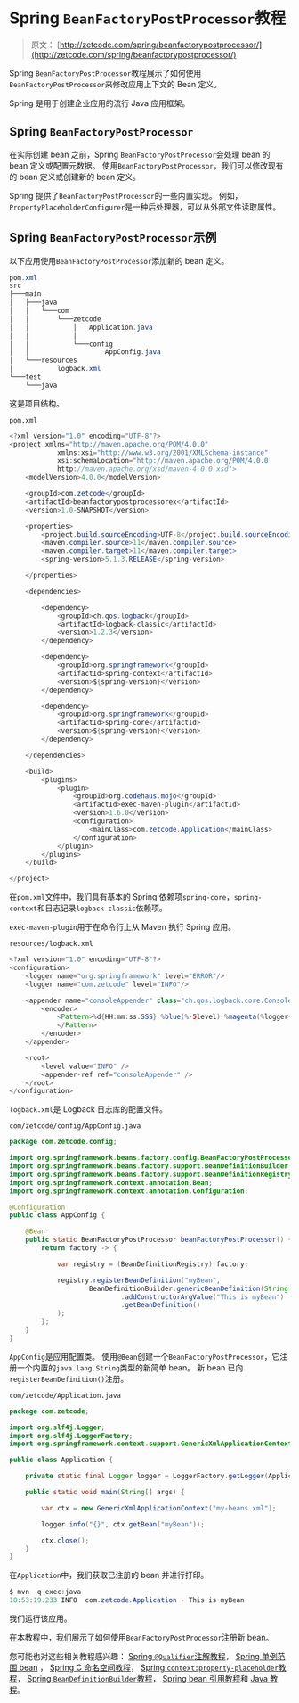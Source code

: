 # Spring `BeanFactoryPostProcessor`教程

> 原文： [http://zetcode.com/spring/beanfactorypostprocessor/](http://zetcode.com/spring/beanfactorypostprocessor/)

Spring `BeanFactoryPostProcessor`教程展示了如何使用`BeanFactoryPostProcessor`来修改应用上下文的 Bean 定义。

Spring 是用于创建企业应用的流行 Java 应用框架。

## Spring `BeanFactoryPostProcessor`

在实际创建 bean 之前，Spring `BeanFactoryPostProcessor`会处理 bean 的 bean 定义或配置元数据。 使用`BeanFactoryPostProcessor`，我们可以修改现有的 bean 定义或创建新的 bean 定义。

Spring 提供了`BeanFactoryPostProcessor`的一些内置实现。 例如，`PropertyPlaceholderConfigurer`是一种后处理器，可以从外部文件读取属性。

## Spring `BeanFactoryPostProcessor`示例

以下应用使用`BeanFactoryPostProcessor`添加新的 bean 定义。

```java
pom.xml
src
├───main
│   ├───java
│   │   └───com
│   │       └───zetcode
│   │           │   Application.java
│   │           │
│   │           └───config
│   │                   AppConfig.java
│   └───resources
│           logback.xml
└───test
    └───java

```

这是项目结构。

`pom.xml`

```java
<?xml version="1.0" encoding="UTF-8"?>
<project xmlns="http://maven.apache.org/POM/4.0.0"
            xmlns:xsi="http://www.w3.org/2001/XMLSchema-instance"
            xsi:schemaLocation="http://maven.apache.org/POM/4.0.0
            http://maven.apache.org/xsd/maven-4.0.0.xsd">
    <modelVersion>4.0.0</modelVersion>

    <groupId>com.zetcode</groupId>
    <artifactId>beanfactorypostprocessorex</artifactId>
    <version>1.0-SNAPSHOT</version>

    <properties>
        <project.build.sourceEncoding>UTF-8</project.build.sourceEncoding>
        <maven.compiler.source>11</maven.compiler.source>
        <maven.compiler.target>11</maven.compiler.target>
        <spring-version>5.1.3.RELEASE</spring-version>

    </properties>

    <dependencies>

        <dependency>
            <groupId>ch.qos.logback</groupId>
            <artifactId>logback-classic</artifactId>
            <version>1.2.3</version>
        </dependency>

        <dependency>
            <groupId>org.springframework</groupId>
            <artifactId>spring-context</artifactId>
            <version>${spring-version}</version>
        </dependency>

        <dependency>
            <groupId>org.springframework</groupId>
            <artifactId>spring-core</artifactId>
            <version>${spring-version}</version>
        </dependency> 

    </dependencies>

    <build>
        <plugins>
            <plugin>
                <groupId>org.codehaus.mojo</groupId>
                <artifactId>exec-maven-plugin</artifactId>
                <version>1.6.0</version>
                <configuration>
                    <mainClass>com.zetcode.Application</mainClass>
                </configuration>
            </plugin>
        </plugins>
    </build>

</project>

```

在`pom.xml`文件中，我们具有基本的 Spring 依赖项`spring-core`，`spring-context`和日志记录`logback-classic`依赖项。

`exec-maven-plugin`用于在命令行上从 Maven 执行 Spring 应用。

`resources/logback.xml`

```java
<?xml version="1.0" encoding="UTF-8"?>
<configuration>
    <logger name="org.springframework" level="ERROR"/>
    <logger name="com.zetcode" level="INFO"/>

    <appender name="consoleAppender" class="ch.qos.logback.core.ConsoleAppender">
        <encoder>
            <Pattern>%d{HH:mm:ss.SSS} %blue(%-5level) %magenta(%logger{36}) - %msg %n
            </Pattern>
        </encoder>
    </appender>

    <root>
        <level value="INFO" />
        <appender-ref ref="consoleAppender" />
    </root>
</configuration>

```

`logback.xml`是 Logback 日志库的配置文件。

`com/zetcode/config/AppConfig.java`

```java
package com.zetcode.config;

import org.springframework.beans.factory.config.BeanFactoryPostProcessor;
import org.springframework.beans.factory.support.BeanDefinitionBuilder;
import org.springframework.beans.factory.support.BeanDefinitionRegistry;
import org.springframework.context.annotation.Bean;
import org.springframework.context.annotation.Configuration;

@Configuration
public class AppConfig {

    @Bean
    public static BeanFactoryPostProcessor beanFactoryPostProcessor() {
        return factory -> {

            var registry = (BeanDefinitionRegistry) factory;

            registry.registerBeanDefinition("myBean",
                    BeanDefinitionBuilder.genericBeanDefinition(String.class)
                            .addConstructorArgValue("This is myBean")
                            .getBeanDefinition()
            );
        };
    }
}

```

`AppConfig`是应用配置类。 使用`@Bean`创建一个`BeanFactoryPostProcessor`，它注册一个内置的`java.lang.String`类型的新简单 bean。 新 bean 已向`registerBeanDefinition()`注册。

`com/zetcode/Application.java`

```java
package com.zetcode;

import org.slf4j.Logger;
import org.slf4j.LoggerFactory;
import org.springframework.context.support.GenericXmlApplicationContext;

public class Application {

    private static final Logger logger = LoggerFactory.getLogger(Application.class);

    public static void main(String[] args) {

        var ctx = new GenericXmlApplicationContext("my-beans.xml");

        logger.info("{}", ctx.getBean("myBean"));

        ctx.close();
    }
}

```

在`Application`中，我们获取已注册的 bean 并进行打印。

```java
$ mvn -q exec:java
18:53:19.233 INFO  com.zetcode.Application - This is myBean

```

我们运行该应用。

在本教程中，我们展示了如何使用`BeanFactoryPostProcessor`注册新 bean。

您可能也对这些相关教程感兴趣： [Spring `@Qualifier`注解教程](/spring/qualifier/)， [Spring 单例范围 bean](/spring/singletonscope/) ， [Spring C 命名空间教程](/spring/cnamespace/)， [Spring `context:property-placeholder`教程](/spring/propertyplaceholder/)， [Spring `BeanDefinitionBuilder`教程](/spring/beandefinitionbuilder/)， [Spring bean 引用教程](/spring/beanreference/)和 [Java 教程](/lang/java/)。